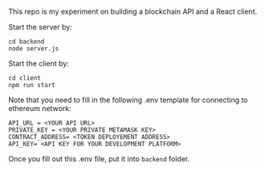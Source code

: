 This repo is my experiment on building a blockchain API and a React client.

Start the server by:

```
cd backend
node server.js
```

Start the client by:

```
cd client
npm run start
```

Note that you need to fill in the following .env template for connecting to ethereum network:

```
API_URL = <YOUR API URL>
PRIVATE_KEY = <YOUR PRIVATE METAMASK KEY>
CONTRACT_ADDRESS= <TOKEN DEPLOYEMENT ADDRESS>
API_KEY= <API KEY FOR YOUR DEVELOPMENT PLATFORM>
```

Once you fill out this .env file, put it into `backend` folder.
